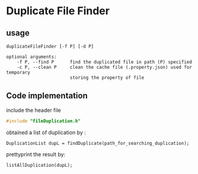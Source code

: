 # Duplicate File Finder

## usage
```
duplicateFileFinder [-f P] [-d P] 

optional arguments:
    -f P, --find P      find the duplicated file in path (P) specified
    -c P, --clean P     clean the cache file (.property.json) used for temporary
                        storing the property of file
```

## Code implementation
include the header file
```c
#include "fileDuplication.h"
```
obtained a list of duplication by :
```
DuplicationList dupL = findDuplicate(path_for_searching_duplication);
```
prettyprint the result by:
```
listAllDuplication(dupL);
```
